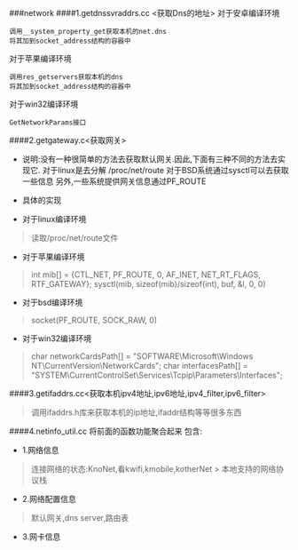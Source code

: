 ###network
####1.getdnssvraddrs.cc <获取Dns的地址>
对于安卓编译环境
```
调用__system_property_get获取本机的net.dns
将其加到socket_address结构的容器中

```
对于苹果编译环境
```
调用res_getservers获取本机的dns
将其加到socket_address结构的容器中

```
对于win32编译环境
```
GetNetworkParams接口

```
####2.getgateway.c<获取网关>
* 说明:没有一种很简单的方法去获取默认网关.因此,下面有三种不同的方法去实现它.
对于linux是去分解 /proc/net/route
对于BSD系统通过sysctl可以去获取一些信息
另外,一些系统提供网关信息通过PF_ROUTE
 
* 具体的实现
 - 对于linux编译环境
>   读取/proc/net/route文件
 - 对于苹果编译环境
>  int mib[] = {CTL_NET, PF_ROUTE, 0, AF_INET,
       NET_RT_FLAGS, RTF_GATEWAY};
>   sysctl(mib, sizeof(mib)/sizeof(int), buf, &l, 0, 0)
  - 对于bsd编译环境
  > socket(PF_ROUTE, SOCK_RAW, 0)
  - 对于win32编译环境
  >   char networkCardsPath[] = "SOFTWARE\\Microsoft\\Windows NT\\CurrentVersion\\NetworkCards";
    char interfacesPath[] = "SYSTEM\\CurrentControlSet\\Services\\Tcpip\\Parameters\\Interfaces";
    
####3.getifaddrs.cc<获取本机ipv4地址,ipv6地址,ipv4_filter,ipv6_filter>
> 调用ifaddrs.h库来获取本机的ip地址,ifaddr结构等等很多东西

####4.netinfo_util.cc
  将前面的函数功能聚合起来
  包含: 
  - 1.网络信息
   >  连接网络的状态:KnoNet,看kwifi,kmobile,kotherNet
     > 本地支持的网络协议栈

  -  2.网络配置信息
  >  默认网关,dns server,路由表
     
-  3.网卡信息          
